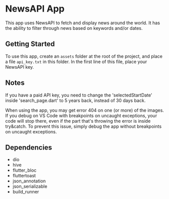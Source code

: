 # NewsAPI App

This app uses NewsAPI to fetch and display news around the world.
It has the ability to filter through news based on keywords and/or dates.

## Getting Started

To use this app, create an `assets` folder at the root of the project, and place a file `api_key.txt` in this folder.
In the first line of this file, place your NewsAPI key.

## Notes
If you have a paid API key, you need to change the 'selectedStartDate' inside 'search_page.dart' to 5 years back, instead of 30 days back.

When using the app, you may get error 404 on one (or more) of the images.
If you debug on VS Code with breakpoints on uncaught exceptions, your code will stop there, even if the part that's throwing the error is inside try&catch.
To prevent this issue, simply debug the app without breakpoints on uncaught exceptions.

## Dependencies
- dio
- hive
- flutter_bloc
- fluttertoast
- json_annotation
- json_serializable
- build_runner